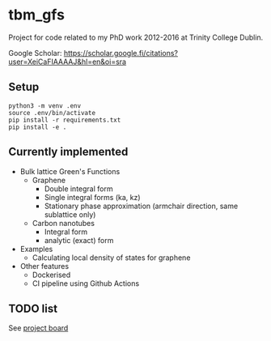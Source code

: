 # tbm_gfs

Project for code related to my PhD work 2012-2016 at Trinity College Dublin.

Google Scholar: https://scholar.google.fi/citations?user=XeiCaFIAAAAJ&hl=en&oi=sra

## Setup
```
python3 -m venv .env
source .env/bin/activate
pip install -r requirements.txt
pip install -e .
```

## Currently implemented
* Bulk lattice Green's Functions
  * Graphene
    * Double integral form
    * Single integral forms (ka, kz)
    * Stationary phase approximation (armchair direction, same sublattice only)
  * Carbon nanotubes
    * Integral form 
    * analytic (exact) form 
* Examples
  * Calculating local density of states for graphene
* Other features
  * Dockerised
  * CI pipeline using Github Actions

## TODO list
See [project board](https://github.com/users/jameslawlor/projects/1)
